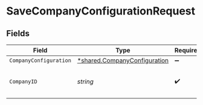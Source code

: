 # SaveCompanyConfigurationRequest


## Fields

| Field                                                                              | Type                                                                               | Required                                                                           | Description                                                                        | Example                                                                            |
| ---------------------------------------------------------------------------------- | ---------------------------------------------------------------------------------- | ---------------------------------------------------------------------------------- | ---------------------------------------------------------------------------------- | ---------------------------------------------------------------------------------- |
| `CompanyConfiguration`                                                             | [*shared.CompanyConfiguration](../../../pkg/models/shared/companyconfiguration.md) | :heavy_minus_sign:                                                                 | N/A                                                                                |                                                                                    |
| `CompanyID`                                                                        | *string*                                                                           | :heavy_check_mark:                                                                 | Unique identifier for a company.                                                   | 8a210b68-6988-11ed-a1eb-0242ac120002                                               |